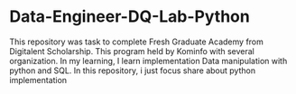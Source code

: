 # Data-Engineer-DQ-Lab-Python
This repository was task to complete Fresh Graduate Academy from Digitalent Scholarship. This program held by Kominfo with several organization. In my learning, I learn implementation Data manipulation with python and SQL. In this repository, i just focus share about python implementation
